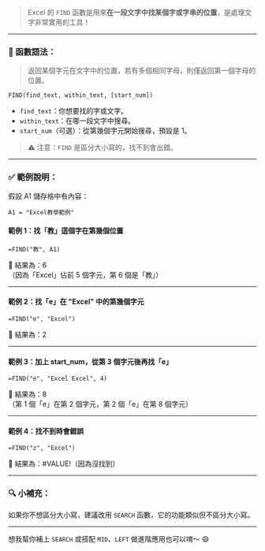 > Excel 的 `FIND` 函數是用來**在一段文字中找某個字或字串的位置**，是處理文字非常實用的工具！

---

### 📘 函數語法：
> 返回某個字元在文字中的位置，若有多個相同字母，則僅返回第一個字母的位置。

```excel
FIND(find_text, within_text, [start_num])
```

- `find_text`：你想要找的字或文字。
- `within_text`：在哪一段文字中搜尋。
- `start_num`（可選）：從第幾個字元開始搜尋，預設是 1。

> ⚠️ 注意：`FIND` 是區分大小寫的，找不到會出錯。

---

### ✅ 範例說明：

假設 A1 儲存格中有內容：

```
A1 = "Excel教學範例"
```

#### 範例 1：找「教」這個字在第幾個位置
```excel
=FIND("教", A1)
```
🔹 結果為：6  
（因為「Excel」佔前 5 個字元，第 6 個是「教」）

---

#### 範例 2：找「e」在 "Excel" 中的第幾個字元
```excel
=FIND("e", "Excel")
```
🔹 結果為：2

---

#### 範例 3：加上 start_num，從第 3 個字元後再找「e」
```excel
=FIND("e", "Excel Excel", 4)
```
🔹 結果為：8  
（第 1 個「e」在第 2 個字元，第 2 個「e」在第 8 個字元）

---

#### 範例 4：找不到時會錯誤
```excel
=FIND("z", "Excel")
```
🔹 結果為：#VALUE!（因為沒找到）

---

### 🔍 小補充：
如果你不想區分大小寫，建議改用 `SEARCH` 函數，它的功能類似但不區分大小寫。

---

想我幫你補上 `SEARCH` 或搭配 `MID`、`LEFT` 做進階應用也可以唷～ 😄